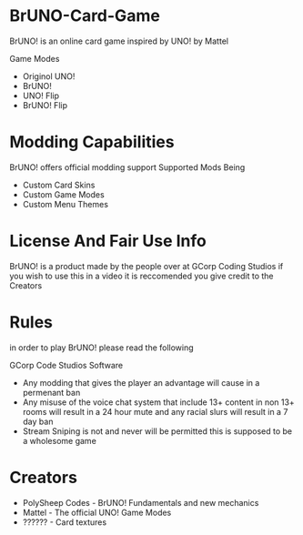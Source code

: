 # BrUNO-Card-Game
BrUNO! is an online card game inspired by UNO! by Mattel

Game Modes
- Originol UNO!
- BrUNO!
- UNO! Flip
- BrUNO! Flip

# Modding Capabilities
BrUNO! offers official modding support
Supported Mods Being
- Custom Card Skins
- Custom Game Modes
- Custom Menu Themes

# License And Fair Use Info
BrUNO! is a product made by the people over at GCorp Coding Studios
if you wish to use this in a video it is reccomended you give credit to the Creators

# Rules
in order to play BrUNO! please read the following

GCorp Code Studios Software
- Any modding that gives the player an advantage will cause in a permenant ban
- Any misuse of the voice chat system that include 13+ content in non 13+ rooms will result in a 24 hour mute and any racial slurs will result in a 7 day ban
- Stream Sniping is not and never will be permitted this is supposed to be a wholesome game

# Creators
- PolySheep Codes - BrUNO! Fundamentals and new mechanics
- Mattel - The official UNO! Game Modes
- ?????? - Card textures
